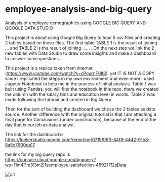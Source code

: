 # employee-analysis-and-big-query
Analysis of employee demographics using GOOGLE BIG QUERY AND GOOGLE DATA STUDIO

This project is about using Google Big Query to load 5 csv files and creating 2 tables based on these files. The first table TABLE 1 is the result of joining ...
and TABLE 2 is the result of joining ...... . On the next step we link the 2 new tables with Data Studio to draw some insights and make a dashboard to answer some questions.

This project is a replica taken from internet (https://www.youtube.com/watch?v=cPgurnF0II8), yet IT IS NOT A COPY since I replicated the steps in my own environment and even more I used Jupyter Notebook to help me in the process of Initial analysis. Table 1 was built using Pandas, you will find the notebook in this repo, there we created the column with the salary bins and education level in words.
Table 2 was made following the tutorial and created in Big Query.  

Then for the part of building the dashboard we chose the 2 tables as data source. Another difference with the original tutorial is that I am attaching a final page for Conclusions (under construction), because at the end of the day that is our job as data analyst. 

The link for the dashboard is https://lookerstudio.google.com/reporting/071599f3-44f8-4442-91b8-8a5c7600da17

the link for my big query repo is https://console.cloud.google.com/bigquery?ws=!1m4!1m3!3m2!1semployee-satisfaction-459217!2sData


![alt](/IMAGES/screenshot_biqquery.jpg)